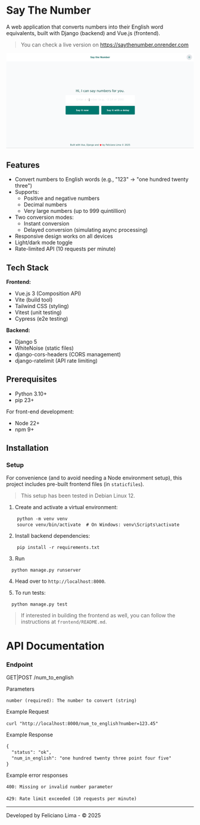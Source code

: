 # Say The Number

A web application that converts numbers into their English word equivalents, built with Django (backend) and Vue.js (frontend).

> You can check a live version on https://saythenumber.onrender.com

![Say the Number demo](demo.gif?raw=true "Say the Number demo")

## Features

- Convert numbers to English words (e.g., "123" → "one hundred twenty three")
- Supports:
  - Positive and negative numbers
  - Decimal numbers
  - Very large numbers (up to 999 quintillion)
- Two conversion modes:
  - Instant conversion
  - Delayed conversion (simulating async processing)
- Responsive design works on all devices
- Light/dark mode toggle
- Rate-limited API (10 requests per minute)

## Tech Stack

**Frontend:**
- Vue.js 3 (Composition API)
- Vite (build tool)
- Tailwind CSS (styling)
- Vitest (unit testing)
- Cypress (e2e testing)

**Backend:**
- Django 5
- WhiteNoise (static files)
- django-cors-headers (CORS management)
- django-ratelimit (API rate limiting)

## Prerequisites

- Python 3.10+
- pip 23+

For front-end development:
- Node 22+
- npm 9+

## Installation

### Setup

For convenience (and to avoid needing a Node environment setup), this project includes pre-built frontend files (in `staticfiles`).

> This setup has been tested in Debian Linux 12.

1. Create and activate a virtual environment:
```
    python -m venv venv
    source venv/bin/activate  # On Windows: venv\Scripts\activate
```

2. Install backend dependencies:
```
    pip install -r requirements.txt
```

3. Run
```
  python manage.py runserver
```

4. Head over to ```http://localhost:8000```.

5. To run tests:
```
  python manage.py test
```

> If interested in building the frontend as well, you can follow the instructions at `frontend/README.md`.

# API Documentation
### Endpoint

GET|POST /num_to_english

Parameters

    number (required): The number to convert (string)

Example Request

`curl "http://localhost:8000/num_to_english?number=123.45"`

Example Response

```
{
  "status": "ok",
  "num_in_english": "one hundred twenty three point four five"
}
```

Example error responses

    400: Missing or invalid number parameter

    429: Rate limit exceeded (10 requests per minute)

---

Developed by Feliciano Lima - © 2025